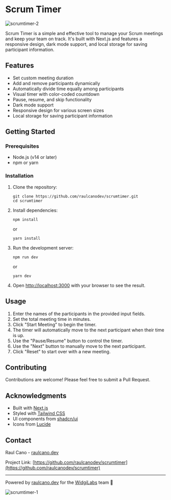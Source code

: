 # Scrum Timer

![scrumtimer-2](https://github.com/user-attachments/assets/8306c334-892a-47fb-a6cb-0bedc704b5b2)

Scrum Timer is a simple and effective tool to manage your Scrum meetings and keep your team on track. It's built with Next.js and features a responsive design, dark mode support, and local storage for saving participant information.


## Features

- Set custom meeting duration
- Add and remove participants dynamically
- Automatically divide time equally among participants
- Visual timer with color-coded countdown
- Pause, resume, and skip functionality
- Dark mode support
- Responsive design for various screen sizes
- Local storage for saving participant information

## Getting Started

### Prerequisites

- Node.js (v14 or later)
- npm or yarn

### Installation

1. Clone the repository:
   ```
   git clone https://github.com/raulcanodev/scrumtimer.git
   cd scrumtimer
   ```

2. Install dependencies:
   ```
   npm install
   ```
   or
   ```
   yarn install
   ```

3. Run the development server:
   ```
   npm run dev
   ```
   or
   ```
   yarn dev
   ```

4. Open [http://localhost:3000](http://localhost:3000) with your browser to see the result.

## Usage

1. Enter the names of the participants in the provided input fields.
2. Set the total meeting time in minutes.
3. Click "Start Meeting" to begin the timer.
4. The timer will automatically move to the next participant when their time is up.
5. Use the "Pause/Resume" button to control the timer.
6. Use the "Next" button to manually move to the next participant.
7. Click "Reset" to start over with a new meeting.

## Contributing

Contributions are welcome! Please feel free to submit a Pull Request.

## Acknowledgments

- Built with [Next.js](https://nextjs.org/)
- Styled with [Tailwind CSS](https://tailwindcss.com/)
- UI components from [shadcn/ui](https://ui.shadcn.com/)
- Icons from [Lucide](https://lucide.dev/)

## Contact

Raul Cano - [raulcano.dev](https://raulcano.dev)

Project Link: [https://github.com/raulcanodev/scrumtimer](https://github.com/raulcanodev/scrumtimer)

---

Powered by [raulcano.dev](https://raulcano.dev) for the [WidgiLabs](https://widgilabs.com) team 🎉


![scrumtimer-1](https://github.com/user-attachments/assets/1cdd3ea0-3fca-4ce1-b607-bde72a6d4da4)

